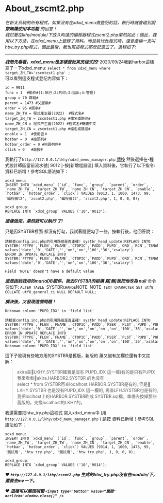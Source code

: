 # About_zscmt2.php

*在新太系統的所有程式，如果沒有在xdxd_menu做登記的話，執行時就會碰到說 **您無權使用本功能** 的回答！   
我試著在lkhy/module/下放入昀達的編程器程式zscmt2.php果然如此！因此，我用以下方法，在xdxd_menu上登錄了資料。而且執行此程式時，還會產稱一支叫htw_try.php程式，因此最後，我也幫這程式都登記進去了。過程如下:*

---

***我想先看看，xdxd_menu是怎樣登記某支程式的!***
2020/09/24我到harbor這樣查了一下xdxd_menu: `select * from xdxd_menu where target_ZH_TW='zscmtest1.php' ;`  
可以看到這支程式登記內容如下：  
```
id = 9011
func = 1  #動作#(1:執行;2:列印;3:拋出;4:管理)
group = 70 群組#
parent = 1473 #父層級#
order = 95 #順序#
name_ZH_TW = 程式產生器(2022)  #程式名#
target_ZH_TW = zscmtest1.php #檔名或路徑#
name_ZH_CN = 程式产生器(2022) #程式名#簡體中文
target_ZH_CN = zscmtest1.php #檔名或路徑#
enable = 1  #使用否＃
hotbar = 0  #抬頭列#
hotbar_order = 0 #抬頭列序#
click = 0   #敲按#
```

我執行了`http://127.0.0.1/lkhy/xdxd_menu_manager.php` [請按](http://127.0.0.1/lkhy/xdxd_menu_manager.php) 然後選擇在-程式設計師區當前流水號[ 9012 ]-按[新增程設區] 填入資料後，它執行了以下指令:  
資料已新增！參考SQL語法如下：   

```
xdxd_menu:
INSERT INTO `xdxd_menu` (`id`, `func`, `group`, `parent`, `order`, `name_ZH_TW`, `target_ZH_TW`, `name_ZH_CN`, `target_ZH_CN`, `enable`, `hotbar`, `hotbar_order`, `click`) VALUES (9013, 1, 1000, 1473, 99, '編程器t2', 'zscmt2.php', '編程器t2', 'zscmt2.php', 1, 0, 0, 0);

xdxd_group:
REPLACE INTO `xdxd_group` VALUES ('10','9013');
```

***這樣做完，果然就可以執行 了!***

只是因SYSTBR裡面 都沒有打勾，我試著隨便勾了一些，按執行後，他回答說： 
```
請檢查config.inc.php的引用路徑是否正確! systbr_head_update:REPLACE INTO SYSTBR(`FTYPE`,`FLEN`,`FNAME`,`CTOPIC`,`PADD`,`PUPD`,`ORD`,`RCN`,`TBNAME`) values('date','0','DATE','','on','on','100','36','xsalary')
ERROR IN UPDATE REPLACE INTO SYSTBR(`FTYPE`,`FLEN`,`FNAME`,`CTOPIC`,`PADD`,`PUPD`,`ORD`,`RCN`,`TBNAME`) values('date','0','DATE','','on','on','100','36','xsalary')  

Field 'NOTE' doesn't have a default value
```
***這是因我我用的mariaDB關係，我去SYSTBR的結構 寫[無]我把他改為 null***
命令句如下: `ALTER TABLE `SYSTBR` CHANGE `NOTE` `NOTE` TEXT CHARACTER SET utf8 COLLATE utf8_general_ci NULL DEFAULT NULL;`

***解決後，又發現這個問題！***
```
Unknown column 'PUPD_IDX' in 'field list'

請檢查config.inc.php的引用路徑是否正確! systbr_head_update:REPLACE INTO SYSTBR(`FTYPE`,`FLEN`,`FNAME`,`CTOPIC`,`PADD`,`PSER`,`PLST`,`PUPD`,`PUPD_IDX`,`ORD`,`RCN`,`TBNAME`) values('date','0','DATE','','on','on','on','on','on','100','36','xsalary')
ERROR IN UPDATE REPLACE INTO SYSTBR(`FTYPE`,`FLEN`,`FNAME`,`CTOPIC`,`PADD`,`PSER`,`PLST`,`PUPD`,`PUPD_IDX`,`ORD`,`RCN`,`TBNAME`) values('date','0','DATE','','on','on','on','on','on','100','36','xsalary')
Unknown column 'PUPD_IDX' in 'field list'
```

這下子發現有些地方用的SYSTBR是舊版，新版的 蕭又誠有加欄位還有中文註解：  
>  
>akira查🤣LKHY.SYSTBR確實是沒有 PUPD_IDX 這一欄(有的是只有PUPD) 我來看看🤣akira.HARBOR2.SYSTBR 的也沒有  
>select * from SYSTBR再查localhost.HARBOR.SYSTBR是有的, 但是🤣LKHY.SYSTBR 也是沒有PUPD_IDX 這一欄的, 再查LFH.SYSTBR也是有的,  
>我把loclhost上的HARBOR.SYSTBR昨成 SYSTBR.sql檔，準備去換掉那些舊版的。先換localhost的LKHY的。  
>  

我還需要把htw_try.php這程式 寫入xdxd_menu中 (用 `http://127.0.0.1/lkhy/xdxd_menu_manager.php` ) [請按](http://127.0.0.1/lkhy/xdxd_menu_manager.php)
資料已新增！參考SQL語法如下：  

```
xdxd_menu:
INSERT INTO `xdxd_menu` (`id`, `func`, `group`, `parent`, `order`, `name_ZH_TW`, `target_ZH_TW`, `name_ZH_CN`, `target_ZH_CN`, `enable`, `hotbar`, `hotbar_order`, `click`) VALUES (9014, 1, 1000, 1473, 95, '測試用', 'htw_try.php', '測試用', 'htw_try.php', 1, 0, 0, 0);

xdxd_group:
REPLACE INTO `xdxd_group` VALUES ('10','9014');
```

***❤️ `http://127.0.0.1/lkhy/zscmt2.php` 生成的htw_try.php沒有在module/下，還要去mv一下。***

***❤️ 這樣可以關閉視窗 `<input type="button" value="關閉" onclick="window.close()" />`***

